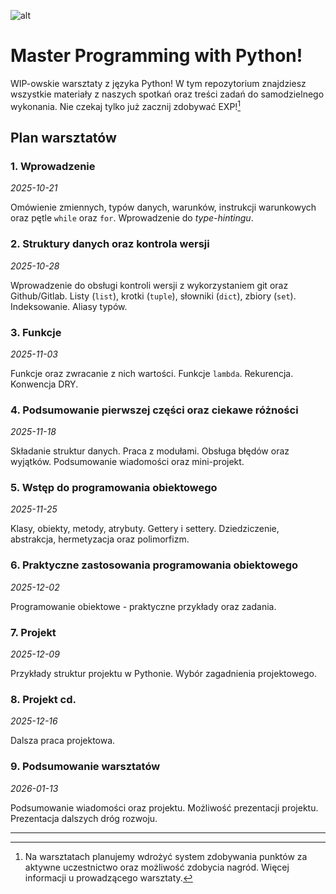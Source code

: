 ![alt](https://raw.githubusercontent.com/WIP-Work-In-Progress/logos/refs/heads/main/banner.png)

# Master Programming with Python!

WIP-owskie warsztaty z języka Python! W tym repozytorium znajdziesz wszystkie materiały z naszych spotkań oraz treści zadań do samodzielnego wykonania. Nie czekaj tylko już zacznij zdobywać EXP![^1]

## Plan warsztatów

### 1. Wprowadzenie
_2025-10-21_

Omówienie zmiennych, typów danych, warunków, instrukcji warunkowych oraz pętle `while` oraz `for`. Wprowadzenie do _type-hintingu_.

### 2. Struktury danych oraz kontrola wersji
_2025-10-28_

Wprowadzenie do obsługi kontroli wersji z wykorzystaniem git oraz Github/Gitlab. Listy (`list`), krotki (`tuple`), słowniki (`dict`), zbiory (`set`). Indeksowanie. Aliasy typów.

### 3. Funkcje
_2025-11-03_

Funkcje oraz zwracanie z nich wartości. Funkcje `lambda`. Rekurencja. Konwencja DRY.

### 4. Podsumowanie pierwszej części oraz ciekawe różności
_2025-11-18_

Składanie struktur danych. Praca z modułami. Obsługa błędów oraz wyjątków. Podsumowanie wiadomości oraz mini-projekt.

### 5. Wstęp do programowania obiektowego
_2025-11-25_

Klasy, obiekty, metody, atrybuty. Gettery i settery. Dziedziczenie, abstrakcja, hermetyzacja oraz polimorfizm.

### 6. Praktyczne zastosowania programowania obiektowego
_2025-12-02_

Programowanie obiektowe - praktyczne przykłady oraz zadania.

### 7. Projekt
_2025-12-09_

Przykłady struktur projektu w Pythonie. Wybór zagadnienia projektowego.

### 8. Projekt cd.
_2025-12-16_

Dalsza praca projektowa.

### 9. Podsumowanie warsztatów
_2026-01-13_

Podsumowanie wiadomości oraz projektu. Możliwość prezentacji projektu. Prezentacja dalszych dróg rozwoju.

---
[^1]: Na warsztatach planujemy wdrożyć system zdobywania punktów za aktywne uczestnictwo oraz możliwość zdobycia nagród. Więcej informacji u prowadzącego warsztaty.